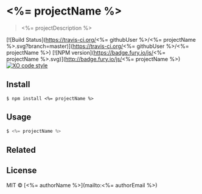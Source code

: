 # <%= projectName %> 

> <%= projectDescription %>

[![Build Status](https://travis-ci.org/<%= githubUser %>/<%= projectName %>.svg?branch=master)](https://travis-ci.org/<%= githubUser %>/<%= projectName %>) [![NPM version](https://badge.fury.io/js/<%= projectName %>.svg)](http://badge.fury.io/js/<%= projectName %>) [![XO code style](https://img.shields.io/badge/code_style-XO-5ed9c7.svg)](https://github.com/xojs/xo)

## Install

```
$ npm install <%= projectName %>
```

## Usage

```js
$ <%= projectName %>
```

## Related

## License

MIT © [<%= authorName %>](mailto:<%= authorEmail %>)